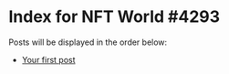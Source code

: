 # Index for NFT World #4293
Posts will be displayed in the order below:

- [Your first post](./001-first.md)

